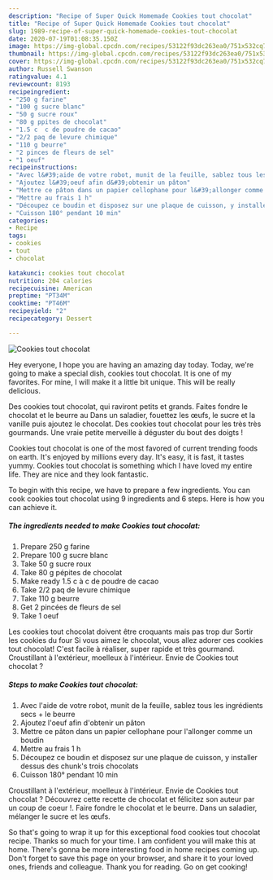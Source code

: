 ```yaml
---
description: "Recipe of Super Quick Homemade Cookies tout chocolat"
title: "Recipe of Super Quick Homemade Cookies tout chocolat"
slug: 1989-recipe-of-super-quick-homemade-cookies-tout-chocolat
date: 2020-07-19T01:08:35.150Z
image: https://img-global.cpcdn.com/recipes/53122f93dc263ea0/751x532cq70/cookies-tout-chocolat-photo-principale-de-la-recette.jpg
thumbnail: https://img-global.cpcdn.com/recipes/53122f93dc263ea0/751x532cq70/cookies-tout-chocolat-photo-principale-de-la-recette.jpg
cover: https://img-global.cpcdn.com/recipes/53122f93dc263ea0/751x532cq70/cookies-tout-chocolat-photo-principale-de-la-recette.jpg
author: Russell Swanson
ratingvalue: 4.1
reviewcount: 8193
recipeingredient:
- "250 g farine"
- "100 g sucre blanc"
- "50 g sucre roux"
- "80 g ppites de chocolat"
- "1.5 c  c de poudre de cacao"
- "2/2 paq de levure chimique"
- "110 g beurre"
- "2 pinces de fleurs de sel"
- "1 oeuf"
recipeinstructions:
- "Avec l&#39;aide de votre robot, munit de la feuille, sablez tous les ingrédients secs + le beurre"
- "Ajoutez l&#39;oeuf afin d&#39;obtenir un pâton"
- "Mettre ce pâton dans un papier cellophane pour l&#39;allonger comme un boudin"
- "Mettre au frais 1 h"
- "Découpez ce boudin et disposez sur une plaque de cuisson, y installer dessus des chunk&#39;s trois chocolats"
- "Cuisson 180° pendant 10 min"
categories:
- Recipe
tags:
- cookies
- tout
- chocolat

katakunci: cookies tout chocolat 
nutrition: 204 calories
recipecuisine: American
preptime: "PT34M"
cooktime: "PT46M"
recipeyield: "2"
recipecategory: Dessert

---
```



![Cookies tout chocolat](https://img-global.cpcdn.com/recipes/53122f93dc263ea0/751x532cq70/cookies-tout-chocolat-photo-principale-de-la-recette.jpg)

Hey everyone, I hope you are having an amazing day today. Today, we're going to make a special dish, cookies tout chocolat. It is one of my favorites. For mine, I will make it a little bit unique. This will be really delicious.

Des cookies tout chocolat, qui raviront petits et grands. Faites fondre le chocolat et le beurre au Dans un saladier, fouettez les œufs, le sucre et la vanille puis ajoutez le chocolat. Des cookies tout chocolat pour les très très gourmands. Une vraie petite merveille à déguster du bout des doigts !

Cookies tout chocolat is one of the most favored of current trending foods on earth. It's enjoyed by millions every day. It's easy, it is fast, it tastes yummy. Cookies tout chocolat is something which I have loved my entire life. They are nice and they look fantastic.


To begin with this recipe, we have to prepare a few ingredients. You can cook cookies tout chocolat using 9 ingredients and 6 steps. Here is how you can achieve it.

<!--inarticleads1-->

##### The ingredients needed to make Cookies tout chocolat:

1. Prepare 250 g farine
1. Prepare 100 g sucre blanc
1. Take 50 g sucre roux
1. Take 80 g pépites de chocolat
1. Make ready 1.5 c à c de poudre de cacao
1. Take 2/2 paq de levure chimique
1. Take 110 g beurre
1. Get 2 pincées de fleurs de sel
1. Take 1 oeuf


Les cookies tout chocolat doivent être croquants mais pas trop dur Sortir les cookies du four Si vous aimez le chocolat, vous allez adorer ces cookies tout chocolat! C&#39;est facile à réaliser, super rapide et très gourmand. Croustillant à l&#39;extérieur, moelleux à l&#39;intérieur. Envie de Cookies tout chocolat ? 

<!--inarticleads2-->

##### Steps to make Cookies tout chocolat:

1. Avec l&#39;aide de votre robot, munit de la feuille, sablez tous les ingrédients secs + le beurre
1. Ajoutez l&#39;oeuf afin d&#39;obtenir un pâton
1. Mettre ce pâton dans un papier cellophane pour l&#39;allonger comme un boudin
1. Mettre au frais 1 h
1. Découpez ce boudin et disposez sur une plaque de cuisson, y installer dessus des chunk&#39;s trois chocolats
1. Cuisson 180° pendant 10 min


Croustillant à l&#39;extérieur, moelleux à l&#39;intérieur. Envie de Cookies tout chocolat ? Découvrez cette recette de chocolat et félicitez son auteur par un coup de coeur !. Faire fondre le chocolat et le beurre. Dans un saladier, mélanger le sucre et les œufs. 

So that's going to wrap it up for this exceptional food cookies tout chocolat recipe. Thanks so much for your time. I am confident you will make this at home. There's gonna be more interesting food in home recipes coming up. Don't forget to save this page on your browser, and share it to your loved ones, friends and colleague. Thank you for reading. Go on get cooking!

